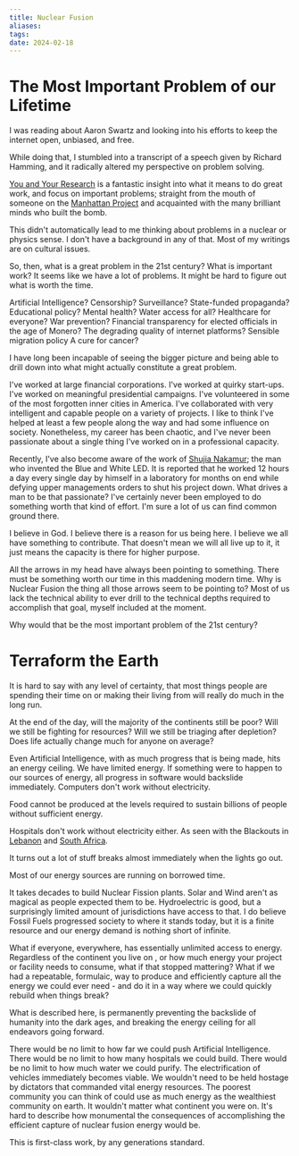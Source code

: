 ```yaml
---
title: Nuclear Fusion
aliases: 
tags: 
date: 2024-02-18
---
```


# The Most Important Problem of our Lifetime

I was reading about Aaron Swartz and looking into his efforts to keep the internet open, unbiased, and free.

While doing that, I stumbled into a transcript of a speech given by Richard Hamming, and it radically altered my perspective on problem solving.

<a href="https://www.cs.virginia.edu/~robins/YouAndYourResearch.pdf">You and Your Research</a> is a fantastic insight into what it means to do great work, and focus on important problems; straight from the mouth of someone on the <a href="https://en.wikipedia.org/wiki/Project_Y">Manhattan Project</a> and acquainted with the many brilliant minds who built the bomb.

This didn't automatically lead to me thinking about problems in a nuclear or physics sense. I don't have a background in any of that. Most of my writings are on cultural issues.

So, then, what is a great problem in the 21st century? What is important work? It seems like we have a lot of problems. It might be hard to figure out what is worth the time.

Artificial Intelligence? Censorship? Surveillance? State-funded propaganda? Educational policy? Mental health? Water access for all? Healthcare for everyone? War prevention? Financial transparency for elected officials in the age of Monero? The degrading quality of internet platforms? Sensible migration policy A cure for cancer?

I have long been incapable of seeing the bigger picture and being able to drill down into what might actually constitute a great problem. 

I've worked at large financial corporations. I've worked at quirky start-ups. I've worked on meaningful presidential campaigns. I've volunteered in some of the most forgotten inner cities in America. I've collaborated with very intelligent and capable people on a variety of projects. I like to think I've helped at least a few people along the way and had some influence on society. Nonetheless, my career has been chaotic, and I've never been passionate about a single thing I've worked on in a professional capacity.

Recently, I've also become aware of the work of <a href="https://en.wikipedia.org/wiki/Shujia_Nakamur">Shujia Nakamur</a>; the man who invented the Blue and White LED. It is reported that he worked 12 hours a day every single day by himself in a laboratory for months on end while defying upper managements orders to shut his project down. What drives a man to be that passionate? I've certainly never been employed to do something worth that kind of effort. I'm sure a lot of us can find common ground there.

I believe in God. I believe there is a reason for us being here. I believe we all have something to contribute. That doesn't mean we will all live up to it, it just means the capacity is there for higher purpose.

All the arrows in my head have always been pointing to something. There must be something worth our time in this maddening modern time. Why is Nuclear Fusion the thing all those arrows seem to be pointing to? Most of us lack the technical ability to ever drill to the technical depths required to accomplish that goal, myself included at the moment.

Why would that be the most important problem of the 21st century?

# Terraform the Earth

It is hard to say with any level of certainty, that most things people are spending their time on or making their living from will really do much in the long run.

At the end of the day, will the majority of the continents still be poor? Will we still be fighting for resources? Will we still be triaging after depletion? Does life actually change much for anyone on average?

Even Artificial Intelligence, with as much progress that is being made, hits an energy ceiling. We have limited energy. If something were to happen to our sources of energy, all progress in software would backslide immediately. Computers don't work without electricity. 

Food cannot be produced at the levels required to sustain billions of people without sufficient energy.

Hospitals don't work without electricity either. As seen with the Blackouts in <a href="https://en.wikipedia.org/wiki/2021_Lebanese_blackout">Lebanon</a> and <a href="https://en.wikipedia.org/wiki/South_African_energy_crisis">South Africa</a>.

It turns out a lot of stuff breaks almost immediately when the lights go out.

Most of our energy sources are running on borrowed time.

It takes decades to build Nuclear Fission plants. Solar and Wind aren't as magical as people expected them to be. Hydroelectric is good, but a surprisingly limited amount of jurisdictions have access to that. I do believe Fossil Fuels progressed society to where it stands today, but it is a finite resource and our energy demand is nothing short of infinite.

What if everyone, everywhere, has essentially unlimited access to energy. Regardless of the continent you live on , or how much energy your project or facility needs to consume, what if that stopped mattering? What if we had a repeatable, formulaic, way to produce and efficiently capture all the energy we could ever need - and do it in a way where we could quickly rebuild when things break?

What is described here, is permanently preventing the backslide of humanity into the dark ages, and breaking the energy ceiling for all endeavors going forward.

There would be no limit to how far we could push Artificial Intelligence. There would be no limit to how many hospitals we could build. There would be no limit to how much water we could purify. The electrification of vehicles immediately becomes viable. We wouldn't need to be held hostage by dictators that commanded vital energy resources. The poorest community you can think of could use as much energy as the wealthiest community on earth. It wouldn't matter what continent you were on. It's hard to describe how monumental the consequences of accomplishing the efficient capture of nuclear fusion energy would be.

This is first-class work, by any generations standard.